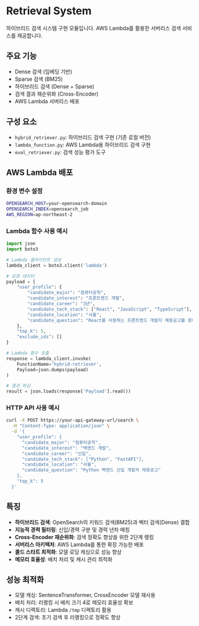 # Retrieval System

하이브리드 검색 시스템 구현 모듈입니다. AWS Lambda를 활용한 서버리스 검색 서비스를 제공합니다.

## 주요 기능
- Dense 검색 (임베딩 기반)
- Sparse 검색 (BM25)
- 하이브리드 검색 (Dense + Sparse)
- 검색 결과 재순위화 (Cross-Encoder)
- AWS Lambda 서버리스 배포

## 구성 요소
- `hybrid_retriever.py`: 하이브리드 검색 구현 (기존 로컬 버전)
- `lambda_function.py`: AWS Lambda용 하이브리드 검색 구현
- `eval_retriever.py`: 검색 성능 평가 도구

## AWS Lambda 배포

### 환경 변수 설정
```bash
OPENSEARCH_HOST=your-opensearch-domain
OPENSEARCH_INDEX=opensearch_job
AWS_REGION=ap-northeast-2
```

### Lambda 함수 사용 예시
```python
import json
import boto3

# Lambda 클라이언트 생성
lambda_client = boto3.client('lambda')

# 요청 데이터
payload = {
    "user_profile": {
        "candidate_major": "컴퓨터공학",
        "candidate_interest": "프론트엔드 개발",
        "candidate_career": "3년",
        "candidate_tech_stack": ["React", "JavaScript", "TypeScript"],
        "candidate_location": "서울",
        "candidate_question": "React를 사용하는 프론트엔드 개발자 채용공고를 찾아주세요"
    },
    "top_k": 5,
    "exclude_ids": []
}

# Lambda 함수 호출
response = lambda_client.invoke(
    FunctionName='hybrid-retriever',
    Payload=json.dumps(payload)
)

# 결과 파싱
result = json.loads(response['Payload'].read())
```

### HTTP API 사용 예시
```bash
curl -X POST https://your-api-gateway-url/search \
  -H "Content-Type: application/json" \
  -d '{
    "user_profile": {
      "candidate_major": "컴퓨터공학",
      "candidate_interest": "백엔드 개발",
      "candidate_career": "신입",
      "candidate_tech_stack": ["Python", "FastAPI"],
      "candidate_location": "서울",
      "candidate_question": "Python 백엔드 신입 개발자 채용공고"
    },
    "top_k": 5
  }'
```

## 특징
- **하이브리드 검색**: OpenSearch의 키워드 검색(BM25)과 벡터 검색(Dense) 결합
- **지능적 경력 필터링**: 신입/경력 구분 및 경력 년차 매칭
- **Cross-Encoder 재순위화**: 검색 정확도 향상을 위한 2단계 랭킹
- **서버리스 아키텍처**: AWS Lambda를 통한 확장 가능한 배포
- **콜드 스타트 최적화**: 모델 로딩 캐싱으로 성능 향상
- **메모리 효율성**: 배치 처리 및 캐시 관리 최적화

## 성능 최적화
- 모델 캐싱: SentenceTransformer, CrossEncoder 모델 재사용
- 배치 처리: 리랭킹 시 배치 크기 4로 메모리 효율성 확보
- 캐시 디렉토리: Lambda `/tmp` 디렉토리 활용
- 2단계 검색: 초기 검색 후 리랭킹으로 정확도 향상